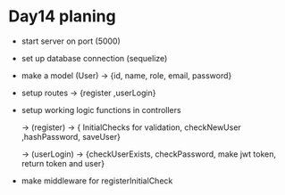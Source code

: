 # Day14 planing

- start server on port (5000)

- set up database connection (sequelize)

- make a model (User) -> {id, name, role, email, password}

- setup routes -> {register ,userLogin}

- setup working logic functions in controllers

  -> (register) -> { InitialChecks for validation, checkNewUser ,hashPassword, saveUser}

  -> (userLogin) -> {checkUserExists, checkPassword, make jwt token, return token and user}

- make middleware for registerInitialCheck
